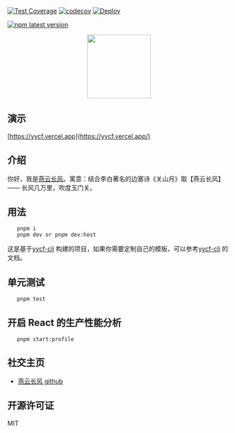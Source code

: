 [![Test Coverage](https://github.com/yanyunchangfeng/yycf/actions/workflows/test.yml/badge.svg)](https://github.com/yanyunchangfeng/yycf/actions/workflows/test.yml/?query=branch:main) [![codecov](https://codecov.io/gh/yanyunchangfeng/yycf/branch/main/graph/badge.svg)](https://codecov.io/gh/yanyunchangfeng/yycf) [![Deploy](https://github.com/yanyunchangfeng/yycf/workflows/Deploy/badge.svg)](https://github.com/yanyunchangfeng/yycf/actions/workflows/deploy.yml)

[![npm latest version](https://img.shields.io/npm/v/yycf/latest.svg)](https://www.npmjs.com/package/yycf)

<p align="center">
    <img width="144" src="https://cdn.jsdelivr.net/gh/yanyunchangfeng/cdn@1.0/assets/icons/cf-icon@0,75x.png">
</p>

## 演示

[https://yycf.vercel.app](https://yycf.vercel.app/)

## 介绍

你好，我是[燕云长风](https://yycf.vercel.app/)。寓意：结合李白著名的边塞诗《关山月》取【燕云长风】—— 长风几万里，吹度玉门关。

## 用法

```
   pnpm i
   pnpm dev or pnpm dev:host

```

这是基于[yycf-cli](https://github.com/yanyunchangfeng/yycf-cli) 构建的项目，如果你需要定制自己的模板，可以参考[yycf-cli](https://github.com/yanyunchangfeng/yycf-cli) 的文档。

## 单元测试

```
   pnpm test
```

## 开启 React 的生产性能分析

```
   pnpm start:profile
```

## 社交主页

- [燕云长风 github](https://github.com/yanyunchangfeng)

## 开源许可证

MIT
